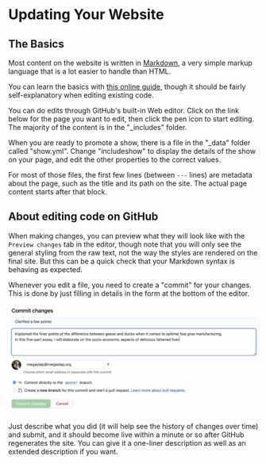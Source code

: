 # Updating Your Website

## The Basics

Most content on the website is written in [Markdown](https://en.wikipedia.org/wiki/Markdown), a very simple markup language that is a lot easier to handle than HTML.

You can learn the basics with [this online guide](https://www.markdownguide.org/basic-syntax/), though it should be fairly self-explanatory when editing existing code.

You can do edits through GitHub's built-in Web editor. Click on the link below for the page you want to edit, then click the pen icon to start editing. The majority of the content is in the "_includes" folder.

When you are ready to promote a show, there is a file in the "_data" folder called "show.yml". Change "includeshow" to display the details of the show on your page, and edit the other properties to the correct values.

For most of those files, the first few lines (between `---` lines) are metadata about the page, such as the title and its path on the site. The actual page content starts after that block.

## About editing code on GitHub

When making changes, you can preview what they will look like with the `Preview changes` tab in the editor, though note that you will only see the general styling from the raw text, not the way the styles are rendered on the final site. But this can be a quick check that your Markdown syntax is behaving as expected.

Whenever you edit a file, you need to create a "commit" for your changes. This is done by just filling in details in the form at the bottom of the editor. 

![Making a commit](tutorial/commit.jpg)

Just describe what you did (it will help see the history of changes over time) and submit, and it should become live within a minute or so after GitHub regenerates the site. You can give it a one-liner description as well as an extended description if you want.
